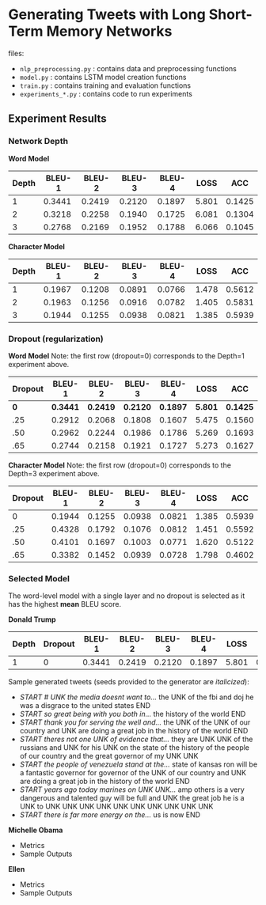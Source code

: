 # Generating Tweets with Long Short-Term Memory Networks

files:
* `nlp_preprocessing.py` : contains data and preprocessing functions
* `model.py` : contains LSTM model creation functions
* `train.py` : contains training and evaluation functions
* `experiments_*.py` : contains code to run experiments

## Experiment Results

### Network Depth
**Word Model**

| Depth | BLEU-1 | BLEU-2 | BLEU-3 | BLEU-4 | LOSS  | ACC    |
|-------|--------|--------|--------|--------|-------|--------|
| 1     | 0.3441 | 0.2419 | 0.2120 | 0.1897 | 5.801 | 0.1425 |
| 2     | 0.3218 | 0.2258 | 0.1940 | 0.1725 | 6.081 | 0.1304 |
| 3     | 0.2768 | 0.2169 | 0.1952 | 0.1788 | 6.066 | 0.1045 |

**Character Model**

| Depth | BLEU-1 | BLEU-2 | BLEU-3 | BLEU-4 | LOSS  | ACC    |
|-------|--------|--------|--------|--------|-------|--------|
| 1     | 0.1967 | 0.1208 | 0.0891 | 0.0766 | 1.478 | 0.5612 |
| 2     | 0.1963 | 0.1256 | 0.0916 | 0.0782 | 1.405 | 0.5831 |
| 3     | 0.1944 | 0.1255 | 0.0938 | 0.0821 | 1.385 | 0.5939 |

### Dropout (regularization)
**Word Model**
Note: the first row (dropout=0) corresponds to the Depth=1 experiment above.

| Dropout | BLEU-1   | BLEU-2   | BLEU-3   | BLEU-4   | LOSS    | ACC      |
|---------|----------|----------|----------|----------|---------|----------|
| **0**   |**0.3441**|**0.2419**|**0.2120**|**0.1897**|**5.801**|**0.1425**|
| .25     | 0.2912   | 0.2068   | 0.1808   | 0.1607   | 5.475   | 0.1560   |
| .50     | 0.2962   | 0.2244   | 0.1986   | 0.1786   | 5.269   | 0.1693   |
| .65     | 0.2744   | 0.2158   | 0.1921   | 0.1727   | 5.273   | 0.1627   |

**Character Model**
Note: the first row (dropout=0) corresponds to the Depth=3 experiment above.

| Dropout | BLEU-1 | BLEU-2 | BLEU-3 | BLEU-4 | LOSS  | ACC    |
|---------|--------|--------|--------|--------|-------|--------|
| 0       | 0.1944 | 0.1255 | 0.0938 | 0.0821 | 1.385 | 0.5939 |
| .25     | 0.4328 | 0.1792 | 0.1076 | 0.0812 | 1.451 | 0.5592 |
| .50     | 0.4101 | 0.1697 | 0.1003 | 0.0771 | 1.620 | 0.5122 |
| .65     | 0.3382 | 0.1452 | 0.0939 | 0.0728 | 1.798 | 0.4602 |

### Selected Model

The word-level model with a single layer and no dropout is selected as it has the highest **mean** BLEU score.

**Donald Trump**

| Depth | Dropout | BLEU-1 | BLEU-2 | BLEU-3 | BLEU-4 | LOSS  | ACC    |
|-------|---------|--------|--------|--------|--------|-------|--------|
| 1     |  0      | 0.3441 | 0.2419 | 0.2120 | 0.1897 | 5.801 | 0.1425 |

Sample generated tweets (seeds provided to the generator are *italicized*):
* *START # UNK the media doesnt want to...* the UNK of the fbi and doj he was a disgrace to the united states END
* *START so great being with you both in...* the history of the world END
* *START thank you for serving the well and...* the UNK of the UNK of our country and UNK are doing a great job in the history of the world END
* *START theres not one UNK of evidence that...* they are UNK UNK of the russians and UNK for his UNK on the state of the history of the people of our country and the great governor of my UNK UNK
* *START the people of venezuela stand at the...* state of kansas ron will be a fantastic governor for governor of the UNK of our country and UNK are doing a great job in the history of the world END
* *START years ago today marines on UNK UNK...* amp others is a very dangerous and talented guy will be full and UNK the great job he is a UNK to UNK UNK UNK UNK UNK UNK UNK UNK UNK UNK
* *START there is far more energy on the...* us is now END

**Michelle Obama**
* Metrics 
* Sample Outputs

**Ellen**
* Metrics 
* Sample Outputs
